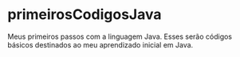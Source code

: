 # primeirosCodigosJava
Meus primeiros passos com a linguagem Java.
Esses serão códigos básicos destinados ao meu aprendizado inicial em Java.
